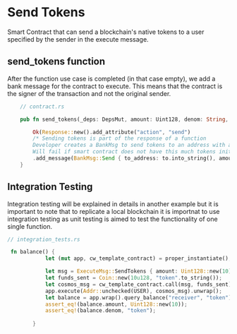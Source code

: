 # Send Tokens
Smart Contract that can send a blockchain's native tokens to a user specified by the sender in the execute message.

## send_tokens function
After the function use case is completed (in that case empty), we add a bank message for the contract to execute. This means that the contract is the signer of the transaction and not the original sender.
```rust
    // contract.rs 

    pub fn send_tokens(_deps: DepsMut, amount: Uint128, denom: String, to: Addr) -> Result<Response, ContractError> {

        Ok(Response::new().add_attribute("action", "send")
        /* Sending tokens is part of the response of a function
        Developer creates a BankMsg to send tokens to an address with a specific native token
        Will fail if smart contract does not have this much tokens initially  */
        .add_message(BankMsg::Send { to_address: to.into_string(), amount: vec![Coin{denom, amount}] }))
    }
```

## Integration Testing
Integration testing will be explained in details in another example but it is important to note that to replicate a local blockchain it is importnat to use integration testing as unit testing is aimed to test the functionality of one single function. 

```rust
// integration_tests.rs

 fn balance() {
            let (mut app, cw_template_contract) = proper_instantiate();

            let msg = ExecuteMsg::SendTokens { amount: Uint128::new(10), denom: "token".to_string(), to: Addr::unchecked("receiver") } ;
            let funds_sent = Coin::new(10u128, "token".to_string());
            let cosmos_msg = cw_template_contract.call(msg, funds_sent).unwrap();
            app.execute(Addr::unchecked(USER), cosmos_msg).unwrap(); 
            let balance = app.wrap().query_balance("receiver", "token").unwrap();
            assert_eq!(balance.amount, Uint128::new(10));
            assert_eq!(balance.denom, "token");
            
        }
```